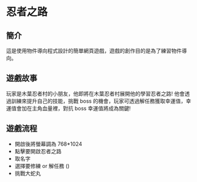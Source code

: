 # 忍者之路

## 簡介

這是使用物件導向程式設計的簡單網頁遊戲，遊戲的創作目的是為了練習物件導向。

## 遊戲故事

玩家是木葉忍者村的小朋友，他即將在木葉忍者村展開他的學習忍者之路!
他會透過訓練來提升自己的技能，挑戰 boss 的機會，玩家可透過解任務獲取幸運值，幸運值會加在主角血量裡，對抗 boss 幸運值將成為關鍵!

## 遊戲流程

-   開啟後將螢幕調為 768\*1024
-   點擊要開啟忍者之路
-   取名字
-   選擇要修練 or 解任務 ()
-   挑戰大蛇丸
